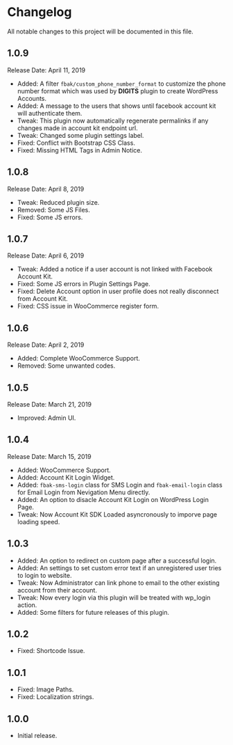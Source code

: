 # Changelog
All notable changes to this project will be documented in this file.

## 1.0.9
Release Date: April 11, 2019

* Added: A filter `fbak/custom_phone_number_format` to customize the phone number format which was used by **DIGITS** plugin to create WordPress Accounts.
* Added: A message to the users that shows until facebook account kit will authenticate them.
* Tweak: This plugin now automatically regenerate permalinks if any changes made in account kit endpoint url.
* Tweak: Changed some plugin settings label.
* Fixed: Conflict with Bootstrap CSS Class.
* Fixed: Missing HTML Tags in Admin Notice.

## 1.0.8
Release Date: April 8, 2019

* Tweak: Reduced plugin size.
* Removed: Some JS Files.
* Fixed: Some JS errors.

## 1.0.7
Release Date: April 6, 2019

* Tweak: Added a notice if a user account is not linked with Facebook Account Kit.
* Fixed: Some JS errors in Plugin Settings Page.
* Fixed: Delete Account option in user profile does not really disconnect from Account Kit.
* Fixed: CSS issue in WooCommerce register form.

## 1.0.6
Release Date: April 2, 2019

* Added: Complete WooCommerce Support.
* Removed: Some unwanted codes.

## 1.0.5
Release Date: March 21, 2019

* Improved: Admin UI.

## 1.0.4
Release Date: March 15, 2019

* Added: WooCommerce Support.
* Added: Account Kit Login Widget.
* Added: `fbak-sms-login` class for SMS Login and `fbak-email-login` class for Email Login from Nevigation Menu directly.
* Added: An option to disacle Account Kit Login on WordPress Login Page.
* Tweak: Now Account Kit SDK Loaded asyncronously to imporve page loading speed.

## 1.0.3

* Added: An option to redirect on custom page after a successful login.
* Added: An settings to set custom error text if an unregistered user tries to login to website.
* Tweak: Now Administrator can link phone to email to the other existing account from their account.
* Tweak: Now every login via this plugin will be treated with wp_login action.
* Added: Some filters for future releases of this plugin.

## 1.0.2

* Fixed: Shortcode Issue.

## 1.0.1

* Fixed: Image Paths.
* Fixed: Localization strings.

## 1.0.0

* Initial release.
